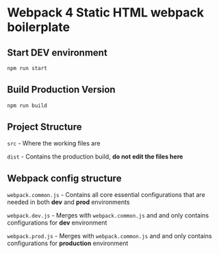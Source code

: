 # Webpack 4 Static HTML webpack boilerplate

## Start DEV environment

```javascript
npm run start
```

## Build Production Version

```javascript
npm run build
```

## Project Structure

`src` - Where the working files are

`dist` - Contains the production build, **do not edit the files here**

## Webpack config structure

`webpack.common.js` - Contains all core essential configurations that are needed in both **dev** and **prod** environments

`webpack.dev.js` - Merges with `webpack.common.js` and and only contains configurations for **dev** environment

`webpack.prod.js` - Merges with `webpack.common.js` and and only contains configurations for **production** environment
